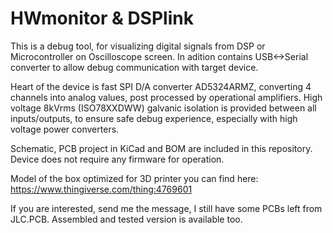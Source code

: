 # HWmonitor & DSPlink

This is a debug tool, for visualizing digital signals from DSP or Microcontroller on Oscilloscope screen. In adition contains USB<->Serial converter to allow debug 
communication with target device.

Heart of the device is fast SPI D/A converter AD5324ARMZ, converting 4 channels into analog values, post processed by operational amplifiers. High voltage 8kVrms (ISO78XXDWW) galvanic isolation is provided between all inputs/outputs, to ensure safe debug experience, especially with high voltage power converters. 

Schematic, PCB project in KiCad and BOM are included in this repository. Device does not require any firmware for operation.

Model of the box optimized for 3D printer you can find here:
https://www.thingiverse.com/thing:4769601

If you are interested, send me the message, I still have some PCBs left from JLC.PCB. Assembled and tested version is available too.





